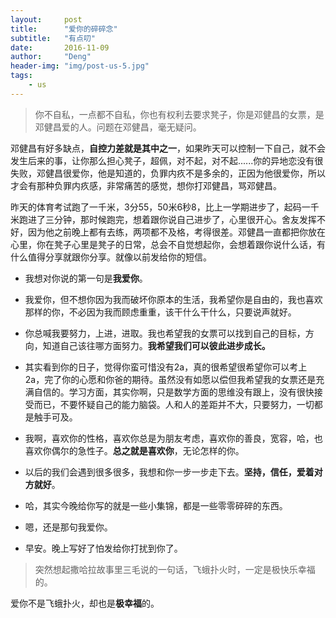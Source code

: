 ```yaml
---
layout:     post
title:      "爱你的碎碎念"
subtitle:   "有点叨"
date:       2016-11-09
author:     "Deng"
header-img: "img/post-us-5.jpg"
tags:
    - us
---
```

  >你不自私，一点都不自私，你也有权利去要求凳子，你是邓健昌的女票，是邓健昌爱的人。问题在邓健昌，毫无疑问。

邓健昌有好多缺点，**自控力差就是其中之一**，如果昨天可以控制一下自己，就不会发生后来的事，让你那么担心凳子，超佩，对不起，对不起......你的异地恋没有很失败，邓健昌很爱你，他是知道的，负罪内疚不是多余的，正因为他很爱你，所以才会有那种负罪内疚感，非常痛苦的感觉，想你打邓健昌，骂邓健昌。


  昨天的体育考试跑了一千米，3分55，50米6秒8，比上一学期进步了，起码一千米跑进了三分钟，那时候跑完，想着跟你说自己进步了，心里很开心。舍友发挥不好，因为他之前晚上都有去练，两项都不及格，考得很差。邓健昌一直都把你放在心里，你在凳子心里是凳子的日常，总会不自觉想起你，会想着跟你说什么话，有什么值得分享就跟你分享。就像以前发给你的短信。




- 我想对你说的第一句是**我爱你**。

- 我爱你，但不想你因为我而破坏你原本的生活，我希望你是自由的，我也喜欢那样的你，不必因为我而顾虑重重，该干什么干什么，只要说声就好。

- 你总喊我要努力，上进，进取。我也希望我的女票可以找到自己的目标，方向，知道自己该往哪方面努力。**我希望我们可以彼此进步成长。**

- 其实看到你的日子，觉得你蛮可惜没有2a，真的很希望很希望你可以考上2a，完了你的心愿和你爸的期待。虽然没有如愿以偿但我希望我的女票还是充满自信的。学习方面，其实你啊，只是数学方面的思维没有跟上，没有很快接受而已，不要怀疑自己的能力脑袋。人和人的差距并不大，只要努力，一切都是触手可及。

- 我啊，喜欢你的性格，喜欢你总是为朋友考虑，喜欢你的善良，宽容，哈，也喜欢你偶尔的急性子。**总之就是喜欢你**，无论怎样的你。

- 以后的我们会遇到很多很多，我想和你一步一步走下去。**坚持，信任，爱着对方就好**。

- 哈，其实今晚给你写的就是一些小集锦，都是一些零零碎碎的东西。

- 嗯，还是那句我爱你。

- 早安。晚上写好了怕发给你打扰到你了。

 >突然想起撒哈拉故事里三毛说的一句话，飞蛾扑火时，一定是极快乐幸福的。

爱你不是飞蛾扑火，却也是**极幸福**的。
  

  
